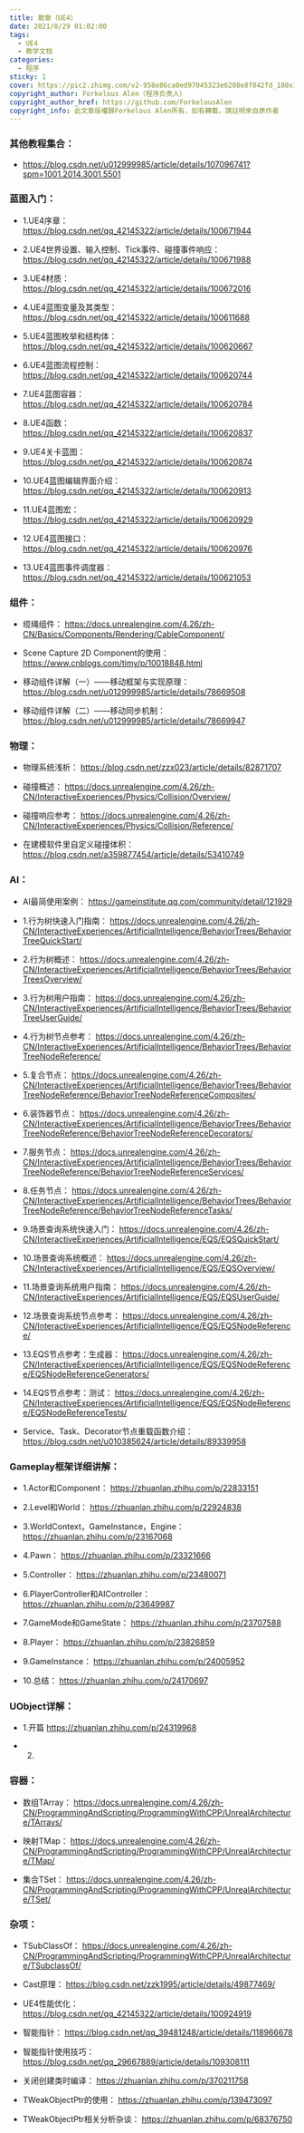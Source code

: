 ```yaml
---
title: 散章（UE4）
date: 2021/8/29 01:02:00
tags:
  - UE4
  - 教学文档 
categories:
  - 程序
sticky: 1
cover: https://pic2.zhimg.com/v2-958e86ca0ed97045323e6208e8f842fd_180x120.jpg
copyright_author: Forkelous Alen（程序负责人） 
copyright_author_href: https://github.com/ForkelousAlen
copyright_info: 此文章版權歸Forkelous Alen所有，如有轉載，請註明來自原作者
---
```


### 其他教程集合：

- https://blog.csdn.net/u012999985/article/details/107096741?spm=1001.2014.3001.5501

### 蓝图入门：

- 1.UE4序章：
  https://blog.csdn.net/qq_42145322/article/details/100671944

- 2.UE4世界设置、输入控制、Tick事件、碰撞事件响应：
  https://blog.csdn.net/qq_42145322/article/details/100671988

- 3.UE4材质：
  https://blog.csdn.net/qq_42145322/article/details/100672016

- 4.UE4蓝图变量及其类型：
  https://blog.csdn.net/qq_42145322/article/details/100611688

- 5.UE4蓝图枚举和结构体：
  https://blog.csdn.net/qq_42145322/article/details/100620667

- 6.UE4蓝图流程控制：
  https://blog.csdn.net/qq_42145322/article/details/100620744

- 7.UE4蓝图容器：
  https://blog.csdn.net/qq_42145322/article/details/100620784

- 8.UE4函数：
  https://blog.csdn.net/qq_42145322/article/details/100620837

- 9.UE4关卡蓝图：
  https://blog.csdn.net/qq_42145322/article/details/100620874

- 10.UE4蓝图编辑界面介绍：
  https://blog.csdn.net/qq_42145322/article/details/100620913

- 11.UE4蓝图宏：
  https://blog.csdn.net/qq_42145322/article/details/100620929

- 12.UE4蓝图接口：
  https://blog.csdn.net/qq_42145322/article/details/100620976

- 13.UE4蓝图事件调度器：
  https://blog.csdn.net/qq_42145322/article/details/100621053

### 组件：

- 缆绳组件：
  https://docs.unrealengine.com/4.26/zh-CN/Basics/Components/Rendering/CableComponent/

- Scene Capture 2D Component的使用：
  https://www.cnblogs.com/timy/p/10018848.html

- 移动组件详解（一）——移动框架与实现原理：
  https://blog.csdn.net/u012999985/article/details/78669508

- 移动组件详解（二）——移动同步机制：
  https://blog.csdn.net/u012999985/article/details/78669947

### 物理：

- 物理系统浅析：
  https://blog.csdn.net/zzx023/article/details/82871707

- 碰撞概述：
  https://docs.unrealengine.com/4.26/zh-CN/InteractiveExperiences/Physics/Collision/Overview/

- 碰撞响应参考：
  https://docs.unrealengine.com/4.26/zh-CN/InteractiveExperiences/Physics/Collision/Reference/

- 在建模软件里自定义碰撞体积：
  https://blog.csdn.net/a359877454/article/details/53410749

### AI：

- AI最简使用案例：
  https://gameinstitute.qq.com/community/detail/121929

- 1.行为树快速入门指南：
  https://docs.unrealengine.com/4.26/zh-CN/InteractiveExperiences/ArtificialIntelligence/BehaviorTrees/BehaviorTreeQuickStart/

- 2.行为树概述：
  https://docs.unrealengine.com/4.26/zh-CN/InteractiveExperiences/ArtificialIntelligence/BehaviorTrees/BehaviorTreesOverview/

- 3.行为树用户指南：
  https://docs.unrealengine.com/4.26/zh-CN/InteractiveExperiences/ArtificialIntelligence/BehaviorTrees/BehaviorTreeUserGuide/

- 4.行为树节点参考：
  https://docs.unrealengine.com/4.26/zh-CN/InteractiveExperiences/ArtificialIntelligence/BehaviorTrees/BehaviorTreeNodeReference/

- 5.复合节点：
  https://docs.unrealengine.com/4.26/zh-CN/InteractiveExperiences/ArtificialIntelligence/BehaviorTrees/BehaviorTreeNodeReference/BehaviorTreeNodeReferenceComposites/

- 6.装饰器节点：
  https://docs.unrealengine.com/4.26/zh-CN/InteractiveExperiences/ArtificialIntelligence/BehaviorTrees/BehaviorTreeNodeReference/BehaviorTreeNodeReferenceDecorators/

- 7.服务节点：
  https://docs.unrealengine.com/4.26/zh-CN/InteractiveExperiences/ArtificialIntelligence/BehaviorTrees/BehaviorTreeNodeReference/BehaviorTreeNodeReferenceServices/

- 8.任务节点：
  https://docs.unrealengine.com/4.26/zh-CN/InteractiveExperiences/ArtificialIntelligence/BehaviorTrees/BehaviorTreeNodeReference/BehaviorTreeNodeReferenceTasks/

- 9.场景查询系统快速入门：
  https://docs.unrealengine.com/4.26/zh-CN/InteractiveExperiences/ArtificialIntelligence/EQS/EQSQuickStart/

- 10.场景查询系统概述：
  https://docs.unrealengine.com/4.26/zh-CN/InteractiveExperiences/ArtificialIntelligence/EQS/EQSOverview/

- 11.场景查询系统用户指南：
  https://docs.unrealengine.com/4.26/zh-CN/InteractiveExperiences/ArtificialIntelligence/EQS/EQSUserGuide/

- 12.场景查询系统节点参考：
  https://docs.unrealengine.com/4.26/zh-CN/InteractiveExperiences/ArtificialIntelligence/EQS/EQSNodeReference/

- 13.EQS节点参考：生成器：
  https://docs.unrealengine.com/4.26/zh-CN/InteractiveExperiences/ArtificialIntelligence/EQS/EQSNodeReference/EQSNodeReferenceGenerators/

- 14.EQS节点参考：测试：
  https://docs.unrealengine.com/4.26/zh-CN/InteractiveExperiences/ArtificialIntelligence/EQS/EQSNodeReference/EQSNodeReferenceTests/

- Service、Task、Decorator节点重载函数介绍：
  https://blog.csdn.net/u010385624/article/details/89339958

### Gameplay框架详细讲解：

- 1.Actor和Component：
  https://zhuanlan.zhihu.com/p/22833151

- 2.Level和World：
  https://zhuanlan.zhihu.com/p/22924838

- 3.WorldContext，GameInstance，Engine：
  https://zhuanlan.zhihu.com/p/23167068

- 4.Pawn：
  https://zhuanlan.zhihu.com/p/23321666

- 5.Controller：
  https://zhuanlan.zhihu.com/p/23480071

- 6.PlayerController和AIController：
  https://zhuanlan.zhihu.com/p/23649987

- 7.GameMode和GameState：
  https://zhuanlan.zhihu.com/p/23707588

- 8.Player：
  https://zhuanlan.zhihu.com/p/23826859

- 9.GameInstance：
  https://zhuanlan.zhihu.com/p/24005952

- 10.总结：
  https://zhuanlan.zhihu.com/p/24170697

### UObject详解：

- 1.开篇
  https://zhuanlan.zhihu.com/p/24319968

- 2.

### 容器：

- 数组TArray：
  https://docs.unrealengine.com/4.26/zh-CN/ProgrammingAndScripting/ProgrammingWithCPP/UnrealArchitecture/TArrays/

- 映射TMap：
  https://docs.unrealengine.com/4.26/zh-CN/ProgrammingAndScripting/ProgrammingWithCPP/UnrealArchitecture/TMap/

- 集合TSet：
  https://docs.unrealengine.com/4.26/zh-CN/ProgrammingAndScripting/ProgrammingWithCPP/UnrealArchitecture/TSet/

### 杂项：

- TSubClassOf：
  https://docs.unrealengine.com/4.26/zh-CN/ProgrammingAndScripting/ProgrammingWithCPP/UnrealArchitecture/TSubclassOf/

- Cast原理：
  https://blog.csdn.net/zzk1995/article/details/49877469/

- UE4性能优化：
  https://blog.csdn.net/qq_42145322/article/details/100924919

- 智能指针：
  https://blog.csdn.net/qq_39481248/article/details/118966678

- 智能指针使用技巧：
  https://blog.csdn.net/qq_29667889/article/details/109308111

- 关闭创建类时编译：
  https://zhuanlan.zhihu.com/p/370211758

- TWeakObjectPtr的使用：
  https://zhuanlan.zhihu.com/p/139473097

- TWeakObjectPtr相关分析杂谈：
  https://zhuanlan.zhihu.com/p/68376750
